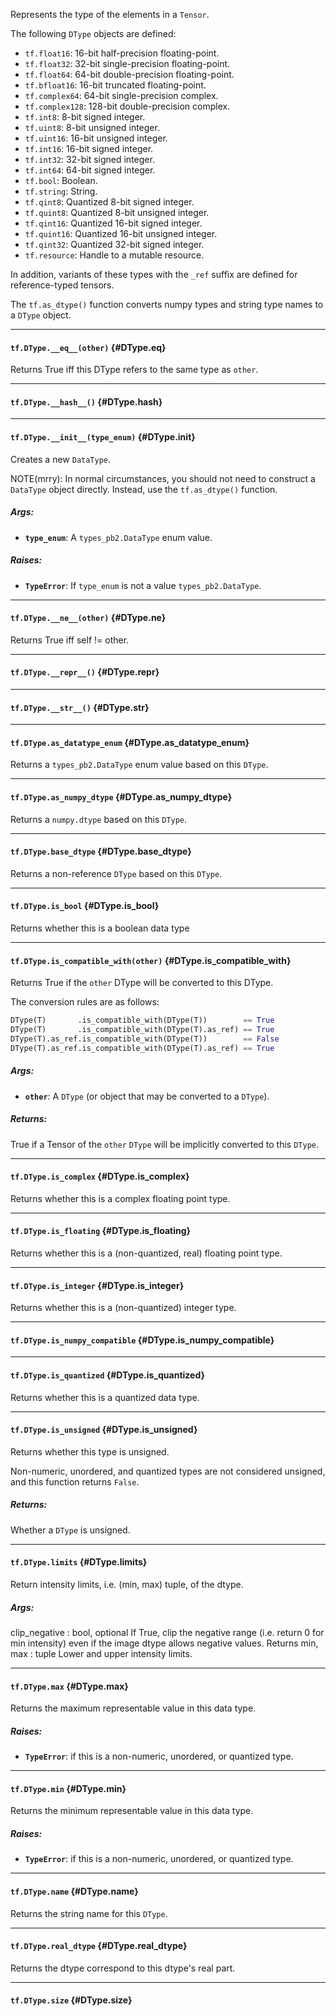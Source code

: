Represents the type of the elements in a `Tensor`.

The following `DType` objects are defined:

* `tf.float16`: 16-bit half-precision floating-point.
* `tf.float32`: 32-bit single-precision floating-point.
* `tf.float64`: 64-bit double-precision floating-point.
* `tf.bfloat16`: 16-bit truncated floating-point.
* `tf.complex64`: 64-bit single-precision complex.
* `tf.complex128`: 128-bit double-precision complex.
* `tf.int8`: 8-bit signed integer.
* `tf.uint8`: 8-bit unsigned integer.
* `tf.uint16`: 16-bit unsigned integer.
* `tf.int16`: 16-bit signed integer.
* `tf.int32`: 32-bit signed integer.
* `tf.int64`: 64-bit signed integer.
* `tf.bool`: Boolean.
* `tf.string`: String.
* `tf.qint8`: Quantized 8-bit signed integer.
* `tf.quint8`: Quantized 8-bit unsigned integer.
* `tf.qint16`: Quantized 16-bit signed integer.
* `tf.quint16`: Quantized 16-bit unsigned integer.
* `tf.qint32`: Quantized 32-bit signed integer.
* `tf.resource`: Handle to a mutable resource.

In addition, variants of these types with the `_ref` suffix are
defined for reference-typed tensors.

The `tf.as_dtype()` function converts numpy types and string type
names to a `DType` object.
- - -

#### `tf.DType.__eq__(other)` {#DType.__eq__}

Returns True iff this DType refers to the same type as `other`.


- - -

#### `tf.DType.__hash__()` {#DType.__hash__}




- - -

#### `tf.DType.__init__(type_enum)` {#DType.__init__}

Creates a new `DataType`.

NOTE(mrry): In normal circumstances, you should not need to
construct a `DataType` object directly. Instead, use the
`tf.as_dtype()` function.

##### Args:


*  <b>`type_enum`</b>: A `types_pb2.DataType` enum value.

##### Raises:


*  <b>`TypeError`</b>: If `type_enum` is not a value `types_pb2.DataType`.


- - -

#### `tf.DType.__ne__(other)` {#DType.__ne__}

Returns True iff self != other.


- - -

#### `tf.DType.__repr__()` {#DType.__repr__}




- - -

#### `tf.DType.__str__()` {#DType.__str__}




- - -

#### `tf.DType.as_datatype_enum` {#DType.as_datatype_enum}

Returns a `types_pb2.DataType` enum value based on this `DType`.


- - -

#### `tf.DType.as_numpy_dtype` {#DType.as_numpy_dtype}

Returns a `numpy.dtype` based on this `DType`.


- - -

#### `tf.DType.base_dtype` {#DType.base_dtype}

Returns a non-reference `DType` based on this `DType`.


- - -

#### `tf.DType.is_bool` {#DType.is_bool}

Returns whether this is a boolean data type


- - -

#### `tf.DType.is_compatible_with(other)` {#DType.is_compatible_with}

Returns True if the `other` DType will be converted to this DType.

The conversion rules are as follows:

```python
DType(T)       .is_compatible_with(DType(T))        == True
DType(T)       .is_compatible_with(DType(T).as_ref) == True
DType(T).as_ref.is_compatible_with(DType(T))        == False
DType(T).as_ref.is_compatible_with(DType(T).as_ref) == True
```

##### Args:


*  <b>`other`</b>: A `DType` (or object that may be converted to a `DType`).

##### Returns:

  True if a Tensor of the `other` `DType` will be implicitly converted to
  this `DType`.


- - -

#### `tf.DType.is_complex` {#DType.is_complex}

Returns whether this is a complex floating point type.


- - -

#### `tf.DType.is_floating` {#DType.is_floating}

Returns whether this is a (non-quantized, real) floating point type.


- - -

#### `tf.DType.is_integer` {#DType.is_integer}

Returns whether this is a (non-quantized) integer type.


- - -

#### `tf.DType.is_numpy_compatible` {#DType.is_numpy_compatible}




- - -

#### `tf.DType.is_quantized` {#DType.is_quantized}

Returns whether this is a quantized data type.


- - -

#### `tf.DType.is_unsigned` {#DType.is_unsigned}

Returns whether this type is unsigned.

Non-numeric, unordered, and quantized types are not considered unsigned, and
this function returns `False`.

##### Returns:

  Whether a `DType` is unsigned.


- - -

#### `tf.DType.limits` {#DType.limits}

Return intensity limits, i.e. (min, max) tuple, of the dtype.

##### Args:

  clip_negative : bool, optional
      If True, clip the negative range (i.e. return 0 for min intensity)
      even if the image dtype allows negative values.
Returns
  min, max : tuple
    Lower and upper intensity limits.


- - -

#### `tf.DType.max` {#DType.max}

Returns the maximum representable value in this data type.

##### Raises:


*  <b>`TypeError`</b>: if this is a non-numeric, unordered, or quantized type.


- - -

#### `tf.DType.min` {#DType.min}

Returns the minimum representable value in this data type.

##### Raises:


*  <b>`TypeError`</b>: if this is a non-numeric, unordered, or quantized type.


- - -

#### `tf.DType.name` {#DType.name}

Returns the string name for this `DType`.


- - -

#### `tf.DType.real_dtype` {#DType.real_dtype}

Returns the dtype correspond to this dtype's real part.


- - -

#### `tf.DType.size` {#DType.size}




